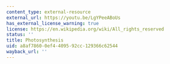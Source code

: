 ```yaml
---
content_type: external-resource
external_url: https://youtu.be/LgYPeeABoUs
has_external_license_warning: true
license: https://en.wikipedia.org/wiki/All_rights_reserved
status: ''
title: Photosynthesis
uid: a8af7860-0ef4-4095-92cc-129366c62544
wayback_url: ''
---
```

